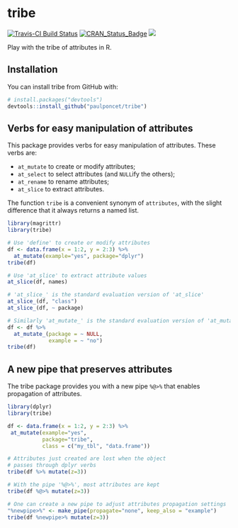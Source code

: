 # tribe

[![Travis-CI Build Status](https://travis-ci.org/paulponcet/tribe.svg?branch=master)](https://travis-ci.org/paulponcet/tribe) [![CRAN_Status_Badge](http://www.r-pkg.org/badges/version/tribe)](https://cran.r-project.org/package=tribe) [![](https://cranlogs.r-pkg.org/badges/tribe)](https://cran.r-project.org/package=tribe)


Play with the tribe of attributes in R. 


## Installation

You can install tribe from GitHub with:

```R
# install.packages("devtools")
devtools::install_github("paulponcet/tribe")
```

## Verbs for easy manipulation of attributes

This package provides verbs for easy manipulation of attributes. 
These verbs are: 

  - `at_mutate` to create or modify attributes; 
  - `at_select` to select attributes (and `NULL`ify the others);
  - `at_rename` to rename attributes; 
  - `at_slice` to extract attributes. 

The function `tribe` is a convenient synonym of `attributes`, 
with the slight difference that it always returns a named list. 

```R
library(magrittr)
library(tribe)

# Use 'define' to create or modify attributes
df <- data.frame(x = 1:2, y = 2:3) %>%
  at_mutate(example="yes", package="dplyr")
tribe(df)

# Use 'at_slice' to extract attribute values
at_slice(df, names)

# 'at_slice_' is the standard evaluation version of 'at_slice'
at_slice_(df, "class")
at_slice_(df, ~ package)

# Similarly 'at_mutate_' is the standard evaluation version of 'at_mutate'
df <- df %>%
  at_mutate_(package = ~ NULL,
             example = ~ "no")
tribe(df)
```

## A new pipe that preserves attributes

The tribe package provides you with a new pipe `%@>%` that 
enables propagation of attributes.  

```R
library(dplyr)
library(tribe)

df <- data.frame(x = 1:2, y = 2:3) %>%
 at_mutate(example="yes",
           package="tribe", 
           class = c("my_tbl", "data.frame"))

# Attributes just created are lost when the object 
# passes through dplyr verbs
tribe(df %>% mutate(z=3))

# With the pipe '%@>%', most attributes are kept
tribe(df %@>% mutate(z=3))

# One can create a new pipe to adjust attributes propagation settings
"%newpipe>%" <- make_pipe(propagate="none", keep_also = "example")
tribe(df %newpipe>% mutate(z=3))
```
